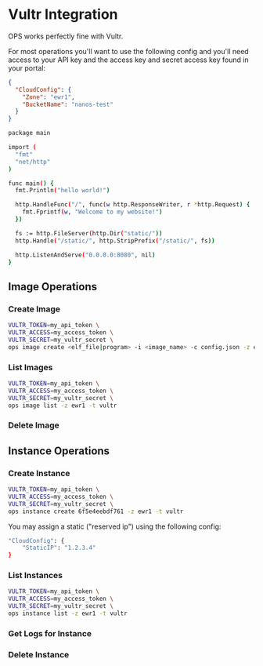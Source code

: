 # Vultr Integration

OPS works perfectly fine with Vultr.

For most operations you'll want to use the following config and you'll
need access to your API key and the access key and secret access key
found in your portal:

```json
{
  "CloudConfig": {
    "Zone": "ewr1",
    "BucketName": "nanos-test"
  }
}
```

```sh
package main

import (
  "fmt"
  "net/http"
)

func main() {
  fmt.Println("hello world!")

  http.HandleFunc("/", func(w http.ResponseWriter, r *http.Request) {
    fmt.Fprintf(w, "Welcome to my website!")
  })

  fs := http.FileServer(http.Dir("static/"))
  http.Handle("/static/", http.StripPrefix("/static/", fs))

  http.ListenAndServe("0.0.0.0:8080", nil)
}
```

## Image Operations

### Create Image

```sh
VULTR_TOKEN=my_api_token \
VULTR_ACCESS=my_access_token \
VULTR_SECRET=my_vultr_secret \
ops image create <elf_file|program> -i <image_name> -c config.json -z ewr1 -t vultr
```

### List Images

```sh
VULTR_TOKEN=my_api_token \
VULTR_ACCESS=my_access_token \
VULTR_SECRET=my_vultr_secret \
ops image list -z ewr1 -t vultr
```

### Delete Image

## Instance Operations

### Create Instance

```sh
VULTR_TOKEN=my_api_token \
VULTR_ACCESS=my_access_token \
VULTR_SECRET=my_vultr_secret \
ops instance create 6f5e4eebdf761 -z ewr1 -t vultr
```

You may assign a static ("reserved ip") using the following config:

```sh
"CloudConfig": {
    "StaticIP": "1.2.3.4"
}
```

### List Instances

```sh
VULTR_TOKEN=my_api_token \
VULTR_ACCESS=my_access_token \
VULTR_SECRET=my_vultr_secret \
ops instance list -z ewr1 -t vultr
```

### Get Logs for Instance

### Delete Instance
